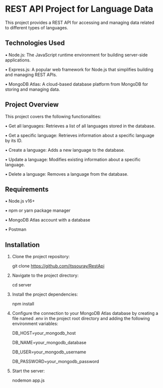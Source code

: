# REST API Project for Language Data

This project provides a REST API for accessing and managing data related to different types of languages.


## Technologies Used

• Node.js: The JavaScript runtime environment for building server-side applications.

• Express.js: A popular web framework for Node.js that simplifies building and managing REST APIs.

• MongoDB Atlas: A cloud-based database platform from MongoDB for storing and managing data.


## Project Overview

This project covers the following functionalities:

  • Get all languages: Retrieves a list of all languages stored in the database.

  • Get a specific language: Retrieves information about a specific language by its ID.
    
  • Create a language: Adds a new language to the database.
    
  • Update a language: Modifies existing information about a specific language.
    
  • Delete a language: Removes a language from the database.


## Requirements

  • Node.js v16+
  
  • npm or yarn package manager
  
  • MongoDB Atlas account with a database
  
  • Postman 


## Installation


  1. Clone the project repository:

       git clone https://github.com/itssouray/RestApi

  2. Navigate to the project directory:

       cd server

  3. Install the project dependencies:

       npm install

  4. Configure the connection to your MongoDB Atlas database by creating a file named .env in the project root directory and adding the following environment variables:

       DB_HOST=your_mongodb_host
     
       DB_NAME=your_mongodb_database
     
       DB_USER=your_mongodb_username
     
       DB_PASSWORD=your_mongodb_password

  5. Start the server:

       nodemon app.js
